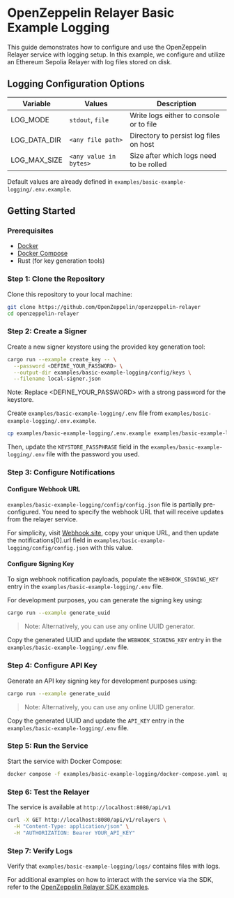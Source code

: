# OpenZeppelin Relayer Basic Example Logging

This guide demonstrates how to configure and use the OpenZeppelin Relayer service with logging setup. In this example, we configure and utilize an Ethereum Sepolia Relayer with log files stored on disk.


## Logging Configuration Options

| Variable | Values | Description |
|----------|--------|-------------|
| LOG_MODE | `stdout`, `file` | Write logs either to console or to file |
| LOG_DATA_DIR | `<any file path>` | Directory to persist log files on host |
| LOG_MAX_SIZE | `<any value in bytes>` | Size after which logs need to be rolled |

Default values are already defined in `examples/basic-example-logging/.env.example`.


## Getting Started


### Prerequisites

- [Docker](https://docs.docker.com/get-docker/)
- [Docker Compose](https://docs.docker.com/compose/install/)
- Rust (for key generation tools)


### Step 1: Clone the Repository

Clone this repository to your local machine:

```bash
git clone https://github.com/OpenZeppelin/openzeppelin-relayer
cd openzeppelin-relayer
```
 

### Step 2: Create a Signer

Create a new signer keystore using the provided key generation tool:

```sh
cargo run --example create_key -- \
  --password <DEFINE_YOUR_PASSWORD> \
  --output-dir examples/basic-example-logging/config/keys \
  --filename local-signer.json
```

Note: Replace <DEFINE_YOUR_PASSWORD> with a strong password for the keystore.


Create `examples/basic-example-logging/.env` file from `examples/basic-example-logging/.env.example`.

```bash
cp examples/basic-example-logging/.env.example examples/basic-example-logging/.env
```


Then, update the `KEYSTORE_PASSPHRASE` field in the `examples/basic-example-logging/.env` file with the password you used.


### Step 3: Configure Notifications


#### Configure Webhook URL

`examples/basic-example-logging/config/config.json` file is partially pre-configured. You need to specify the webhook URL that will receive updates from the relayer service.

For simplicity, visit [Webhook.site](https://webhook.site), copy your unique URL, and then update the notifications[0].url field in `examples/basic-example-logging/config/config.json` with this value.



#### Configure Signing Key

To sign webhook notification payloads, populate the `WEBHOOK_SIGNING_KEY` entry in the `examples/basic-example-logging/.env` file.

For development purposes, you can generate the signing key using:

```bash
cargo run --example generate_uuid
```
> Note: Alternatively, you can use any online UUID generator.


Copy the generated UUID and update the `WEBHOOK_SIGNING_KEY` entry in the `examples/basic-example-logging/.env` file.



### Step 4: Configure API Key

Generate an API key signing key for development purposes using:

```bash
cargo run --example generate_uuid
```
> Note: Alternatively, you can use any online UUID generator.


Copy the generated UUID and update the `API_KEY` entry in the `examples/basic-example-logging/.env` file.




### Step 5: Run the Service

Start the service with Docker Compose:

```bash
docker compose -f examples/basic-example-logging/docker-compose.yaml up
```


### Step 6: Test the Relayer

The service is available at `http://localhost:8080/api/v1`

```bash
curl -X GET http://localhost:8080/api/v1/relayers \
  -H "Content-Type: application/json" \
  -H "AUTHORIZATION: Bearer YOUR_API_KEY"
```


### Step 7: Verify Logs

Verify that `examples/basic-example-logging/logs/` contains files with logs.




For additional examples on how to interact with the service via the SDK, refer to the [OpenZeppelin Relayer SDK examples](https://github.com/OpenZeppelin/openzeppelin-relayer-sdk/tree/main/examples).